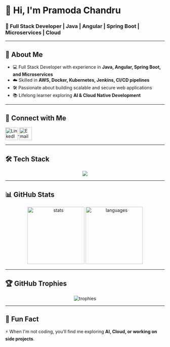 # 👋 Hi, I'm Pramoda Chandru  

### 🚀 Full Stack Developer | Java | Angular | Spring Boot | Microservices | Cloud  

---

## 🌟 About Me  
- 💻 Full Stack Developer with experience in **Java, Angular, Spring Boot, and Microservices**  
- ☁️ Skilled in **AWS, Docker, Kubernetes, Jenkins, CI/CD pipelines**  
- 🛠️ Passionate about building scalable and secure web applications  
- 📚 Lifelong learner exploring **AI & Cloud Native Development**  

---

## 🔗 Connect with Me  
<p align="left">
  <a href="https://www.linkedin.com/in/chandru-pramoda/" target="blank">
    <img align="center" src="https://cdn.jsdelivr.net/gh/devicons/devicon/icons/linkedin/linkedin-original.svg" alt="LinkedIn" height="40" width="40" />
  </a>
  <a href="mailto:chandrupramoda@gmail.com">
    <img align="center" src="https://cdn-icons-png.flaticon.com/512/281/281769.png" alt="Email" height="40" width="40" />
  </a>
</p>

---

## 🛠️ Tech Stack  
<p align="center">
  <img src="https://skillicons.dev/icons?i=java,spring,angular,js,ts,html,css,mysql,postgres,docker,kubernetes,aws,git,jenkins" />
</p>

---

## 📊 GitHub Stats  
<p align="center">
  <img src="https://github-readme-stats.vercel.app/api?username=PramodaChandru&show_icons=true&theme=radical" alt="stats" height="180"/>
  <img src="https://github-readme-stats.vercel.app/api/top-langs/?username=PramodaChandru&layout=compact&theme=radical" alt="languages" height="180"/>
</p>

---

## 🏆 GitHub Trophies  
<p align="center">
  <img src="https://github-profile-trophy.vercel.app/?username=PramodaChandru&theme=dracula&no-frame=true&row=1&column=4" alt="trophies"/>
</p>

---

## 🎉 Fun Fact  
⚡ When I'm not coding, you’ll find me exploring **AI, Cloud, or working on side projects**.  
